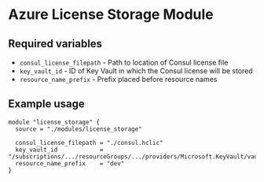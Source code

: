 # Azure License Storage Module

## Required variables

* `consul_license_filepath` - Path to location of Consul license file
* `key_vault_id` - ID of Key Vault in which the Consul license will be stored
* `resource_name_prefix` - Prefix placed before resource names

## Example usage

```hcl
module "license_storage" {
  source = "./modules/license_storage"

  consul_license_filepath = "./consul.hclic"
  key_vault_id            = "/subscriptions/.../resourceGroups/.../providers/Microsoft.KeyVault/vaults/..."
  resource_name_prefix    = "dev"
}
```
